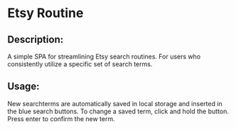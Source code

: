 # Etsy Routine

## Description: 
A simple SPA for streamlining Etsy search routines. For users who consistently utilize a specific set of search terms.

## Usage:
New searchterms are automatically saved in local storage and inserted in the blue search buttons. To change a saved term, click and hold the button. Press enter to confirm the new term.
